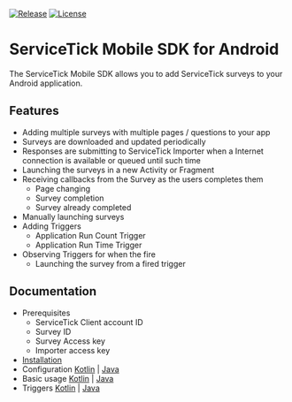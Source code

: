 [![Release](https://jitpack.io/v/com.github.servicetick/mobile-sdk-android.svg)](https://jitpack.io/#com.github.servicetick/mobile-sdk-android)
[![License](https://img.shields.io/badge/license-APACHE2-green.svg)](LICENSE)


# ServiceTick Mobile SDK for Android

The ServiceTick Mobile SDK allows you to add ServiceTick surveys to your Android application.

## Features

* Adding multiple surveys with multiple pages / questions to your app
* Surveys are downloaded and updated periodically
* Responses are submitting to ServiceTick Importer when a Internet connection is available or queued until such time
* Launching the surveys in a new Activity or Fragment
* Receiving callbacks from the Survey as the users completes them
  * Page changing
  * Survey completion
  * Survey already completed
* Manually launching surveys
* Adding Triggers
  * Application Run Count Trigger
  * Application Run Time Trigger
* Observing Triggers for when the fire
  * Launching the survey from a fired trigger

## Documentation
- Prerequisites
  - ServiceTick Client account ID
  - Survey ID
  - Survey Access key
  - Importer access key
- [Installation](docs/installation.md)
- Configuration [Kotlin](docs/configuration_kotlin.md) | [Java](docs/configuration_java.md)
- Basic usage [Kotlin](docs/basic_usage_kotlin.md) | [Java](docs/basic_usage_java.md)
- Triggers [Kotlin](docs/triggers_kotlin.md) | [Java](docs/triggers_java.md)
